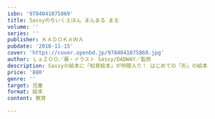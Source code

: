 ```yaml
---
isbn: '9784041075869'
title: Sassyのちいくえほん まんまる まる
volume: ''
series: ''
publisher: ＫＡＤＯＫＡＷＡ
pubdate: '2018-11-15'
cover: 'https://cover.openbd.jp/9784041075869.jpg'
author: ＬａＺＯＯ／著・イラスト Sassy/DADWAY／監修
description: Sassyの絵本に「知育絵本」が仲間入り！ はじめての「形」の絵本
price: '880'
genre: ''
target: 児童
format: 絵本
content: 教育

---
```

